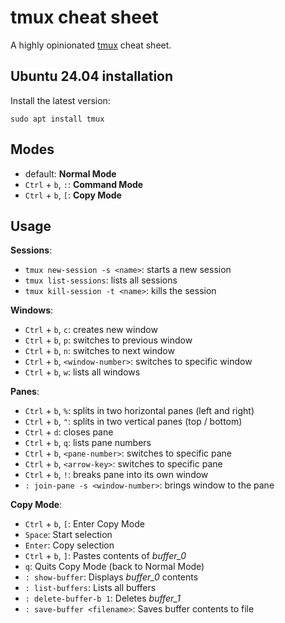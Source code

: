 # tmux cheat sheet

A highly opinionated [tmux](https://github.com/tmux/tmux/wiki) cheat sheet.

## Ubuntu 24.04 installation

Install the latest version:

```console
sudo apt install tmux
```

## Modes

* default: **Normal Mode**
* `Ctrl` + `b`, `:`: **Command Mode**
* `Ctrl` + `b`, `[`: **Copy Mode**

## Usage

**Sessions**:

* `tmux new-session -s <name>`: starts a new session
* `tmux list-sessions`: lists all sessions
* `tmux kill-session -t <name>`: kills the session

**Windows**:

* `Ctrl` + `b`, `c`: creates new window
* `Ctrl` + `b`, `p`: switches to previous window
* `Ctrl` + `b`, `n`: switches to next window
* `Ctrl` + `b`, `<window-number>`: switches to specific window
* `Ctrl` + `b`, `w`: lists all windows

**Panes**:

* `Ctrl` + `b`, `%`: splits in two horizontal panes (left and right)
* `Ctrl` + `b`, `"`: splits in two vertical panes (top / bottom)
* `Ctrl` + `d`: closes pane
* `Ctrl` + `b`, `q`: lists pane numbers
* `Ctrl` + `b`, `<pane-number>`: switches to specific pane
* `Ctrl` + `b`, `<arrow-key>`: switches to specific pane
* `Ctrl` + `b`, `!`: breaks pane into its own window
* `: join-pane -s <window-number>`: brings window to the pane

**Copy Mode**:

* `Ctrl` + `b`, `[`: Enter Copy Mode
* `Space`: Start selection
* `Enter`: Copy selection
* `Ctrl` + `b`, `]`: Pastes contents of *buffer_0*
* `q`: Quits Copy Mode (back to Normal Mode)
* `: show-buffer`: Displays *buffer_0* contents
* `: list-buffers`: Lists all buffers
* `: delete-buffer-b 1`: Deletes *buffer_1*
* `: save-buffer <filename>`: Saves buffer contents to file
